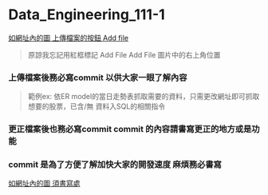 # Data_Engineering_111-1
[如網址內的圖 上傳檔案的按鈕 Add file ](https://imgur.com/a/WFwsYJb)
> 原諒我忘記用紅框標記 Add File
> Add File 圖片中的右上角位置
### 上傳檔案後務必寫commit 以供大家一眼了解內容 
> 範例ex:  依ER model的當日走勢表抓取需要的資料，只需更改網址即可抓取想要的股票，已含/無 資料入SQL的相關指令
### 更正檔案後也務必寫commit commit 的內容請書寫更正的地方或是功能
### commit 是為了方便了解加快大家的開發速度 麻煩務必書寫
[如網址內的圖 須書寫處](https://imgur.com/a/3ibOvhp.png)
